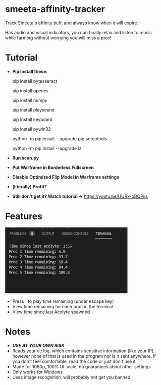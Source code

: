 # smeeta-affinity-tracker
Track Smeeta's affinity buff, and always know when it will expire.

Has audio and visual indicators, you can finally relax and listen to music while farming without worrying you will miss a proc!

# Tutorial
- **Pip install these:**

  pip install pytesseract

  pip install opencv

  pip install numpy

  pip install playsound

  pip install keyboard

  pip install pywin32

  python -m pip install --upgrade pip setuptools

  python -m pip install --upgrade lz

- **Run scan.py**
- **Put Warframe in Borderless Fullscreen**
- **Disable Optimized Flip Model in Warframe settings**
- **(literally) Profit?**
- **Still don't get it? Watch tutorial ->** https://youtu.be/UURx-oBQPks

# Features
![](Pictures/example1.png)
- Press ` to play time remaining (under escape key)
- View time remaining for each proc in the terminal
- View time since last Acolyte spawned

# Notes

- ***USE AT YOUR OWN RISK***
- Reads your ee.log, which contains sensitive information (like your IP), however none of that is used in the program nor is it sent anywhere. If you don't feel comfortable, read the code or just don't use it
- Made for 1080p, 100% UI scale, no guarantees about other settings
- Only works for Windows
- Uses image recognition, will probably not get you banned
